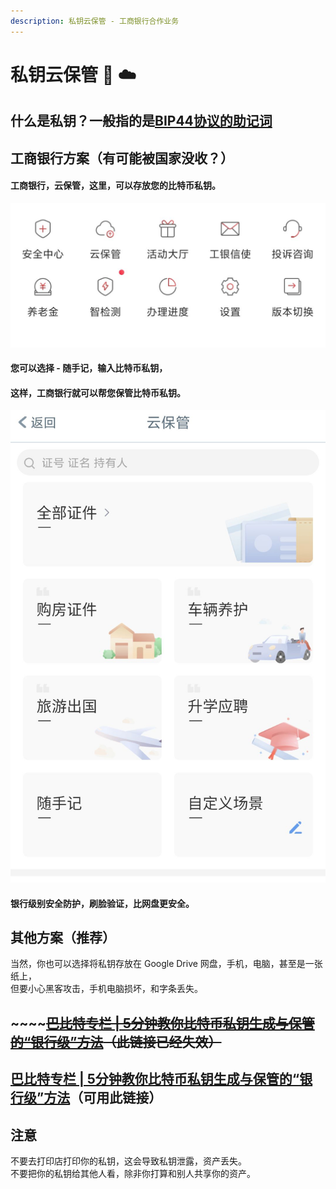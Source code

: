 ```yaml
---
description: 私钥云保管 - 工商银行合作业务
---
```


# 私钥云保管 🔑 ☁️

## 什么是私钥？一般指的是[BIP44协议的助记词](https://learnblockchain.cn/2018/09/28/hdwallet/)

## 工商银行方案（有可能被国家没收？）

#### 工商银行，云保管，这里，可以存放您的比特币私钥。

![](<../../.gitbook/assets/image (22).png>)

#### 您可以选择 - 随手记，输入比特币私钥，

#### 这样，工商银行就可以帮您保管比特币私钥。

![](<../../.gitbook/assets/image (20).png>)

#### 银行级别安全防护，刷脸验证，比网盘更安全。

## 其他方案（推荐）

当然，你也可以选择将私钥存放在 Google Drive 网盘，手机，电脑，甚至是一张纸上，\
但要小心黑客攻击，手机电脑损坏，和字条丢失。

## \~\~\~\~[~~巴比特专栏 | 5分钟教你比特币私钥生成与保管的“银行级”方法~~](https://www.8btc.com/article/6598127)~~（此链接已经失效）~~

## [巴比特专栏 | 5分钟教你比特币私钥生成与保管的“银行级”方法](https://www.defidaonews.com/article/6598127)（可用此链接）

## 注意

不要去打印店打印你的私钥，这会导致私钥泄露，资产丢失。\
不要把你的私钥给其他人看，除非你打算和别人共享你的资产。
